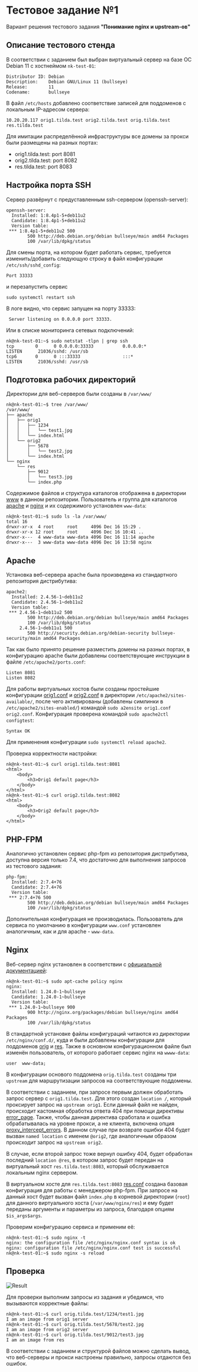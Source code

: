 # Тестовое задание №1
Вариант решения тестового задания __"Понимание nginx и upstream-ов"__

## Описание тестового стенда
В соответствии с заданием был выбран виртуальный сервер на базе ОС Debian 11 с хостнеймом `nk-test-01`:

```
Distributor ID: Debian
Description:    Debian GNU/Linux 11 (bullseye)
Release:        11
Codename:       bullseye
```
В файл `/etc/hosts` добавлено соответствие записей для поддоменов с локальным IP-адресом сервера:

```
10.20.20.117 orig1.tilda.test orig2.tilda.test orig.tilda.test res.tilda.test
```
Для имитации распределённой инфраструктуры все домены за прокси были размещены на разных портах:
- orig1.tilda.test: port 8081
- orig2.tilda.test: port 8082
- res.tilda.test:   port 8083

## Настройка порта SSH
Сервер развёрнут с предуставленным ssh-сервером (openssh-server):
```
openssh-server:
  Installed: 1:8.4p1-5+deb11u2
  Candidate: 1:8.4p1-5+deb11u2
  Version table:
 *** 1:8.4p1-5+deb11u2 500
        500 http://deb.debian.org/debian bullseye/main amd64 Packages
        100 /var/lib/dpkg/status
```
Для смены порта, на котором будет работать сервис, требуется изменить/добавить следующую строку в файл конфигурации `/etc/ssh/sshd_config`:
```
Port 33333
```
и перезапустить сервис
```
sudo systemctl restart ssh
```
В логе видно, что сервис запущен на порту 33333:
```
 Server listening on 0.0.0.0 port 33333.
```
Или в списке мониторинга сетевых подключений:
```
nk@nk-test-01:~$ sudo netstat -tlpn | grep ssh
tcp        0      0 0.0.0.0:33333           0.0.0.0:*               LISTEN      21036/sshd: /usr/sb
tcp6       0      0 :::33333                :::*                    LISTEN      21036/sshd: /usr/sb
```

## Подготовка рабочих директорий
Директории для веб-серверов были созданы в `/var/www/`

```
nk@nk-test-01:~$ tree /var/www/
/var/www/
├── apache
│   ├── orig1
│   │   ├── 1234
│   │   │   └── test1.jpg
│   │   └── index.html
│   └── orig2
│       ├── 5678
│       │   └── test2.jpg
│       └── index.html
└── nginx
    └── res
        ├── 9012
        │   └── test3.jpg
        └── index.php
```
Содержимое файлов и структура каталогов отображена в директории [www](www) в данном репозитории. Пользователь и группа для каталогов [apache](www/apache) и [nginx](www/nginx) и их содержимого установлен `www-data`:
```
nk@nk-test-01:~$ sudo ls -la /var/www/
total 16
drwxr-xr-x  4 root     root     4096 Dec 16 15:29 .
drwxr-xr-x 12 root     root     4096 Dec 16 10:41 ..
drwxr-x---  4 www-data www-data 4096 Dec 16 11:14 apache
drwxr-x---  3 www-data www-data 4096 Dec 16 13:58 nginx
```

## Apache

Установка веб-сервера apache была произведена из стандартного репозитория дистрибутива:
```
apache2:
  Installed: 2.4.56-1~deb11u2
  Candidate: 2.4.56-1~deb11u2
  Version table:
 *** 2.4.56-1~deb11u2 500
        500 http://deb.debian.org/debian bullseye/main amd64 Packages
        100 /var/lib/dpkg/status
     2.4.56-1~deb11u1 500
        500 http://security.debian.org/debian-security bullseye-security/main amd64 Packages
```
Так как было принято решение разместить домены на разных портах, в конфигурацию apache были добавлены соответствующие инструкции в файле `/etc/apache2/ports.conf`:
```
Listen 8081
Listen 8082
```
Для работы виртуальных хостов были созданы простейшие конфигурации [orig1.conf](orig1.conf) и [orig2.conf](orig2.conf) в директории `/etc/apache2/sites-available/`, после чего активированы (добавлены симлинки в `/etc/apache2/sites-enabled/`) командой `sudo a2ensite orig1.conf orig2.conf`. Конфигурация проверена командой `sudo apache2ctl configtest`:
```
Syntax OK
```
Для применения конфигурации `sudo systemctl reload apache2`.

Проверка корректности настройки:
```
nk@nk-test-01:~$ curl orig1.tilda.test:8081
<html>
    <body>
        <h3>Orig1 default page</h3>
    </body>
</html>
nk@nk-test-01:~$ curl orig2.tilda.test:8082
<html>
    <body>
        <h3>Orig2 default page</h3>
    </body>
</html>
```
## PHP-FPM
Аналогично установлен сервис php-fpm из репозитория дистрибутива, доступна версия только 7.4, что достаточно для выполнения запросов из тестового задания:
```
php-fpm:
  Installed: 2:7.4+76
  Candidate: 2:7.4+76
  Version table:
 *** 2:7.4+76 500
        500 http://deb.debian.org/debian bullseye/main amd64 Packages
        100 /var/lib/dpkg/status
```
Дополнительная конфигурация не производилась. Пользователь для сервиса по умолчанию в конфигурации `www.conf` установлен аналогичным, как и для apache - `www-data`.

## Nginx

Веб-сервер nginx установлен в соответствии с [официальной документацией](https://docs.nginx.com/nginx/admin-guide/installing-nginx/installing-nginx-open-source/#installing-prebuilt-debian-packages):

```
nk@nk-test-01:~$ sudo apt-cache policy nginx
nginx:
  Installed: 1.24.0-1~bullseye
  Candidate: 1.24.0-1~bullseye
  Version table:
 *** 1.24.0-1~bullseye 900
        900 http://nginx.org/packages/debian bullseye/nginx amd64 Packages
        100 /var/lib/dpkg/status
```

В стандартной установке файлы конфигураций читаются из директории `/etc/nginx/conf.d/`, куда и были добавлены конфигурации для поддоменов [orig](orig.conf) и [res](res.conf). Также в основном конфигурационном файле был изменён пользователь, от которого работает сервис nginx на `wwww-data`:

```
user  www-data;
```
В конфигурации основого поддомена `orig.tilda.test` созданы три `upstream` для маршрутизации запросов на соответствующие поддомены.

 В соответствии с заданием, при запросе первым должен обработать запрос сервер с `orig1.tilda.test`. Для этого создан `location /`, который проксирует запрос на `upstream orig1`. Если данный файл не найден, происходит кастомная обработка ответа 404 при помощи директивы [error_page](https://nginx.org/en/docs/http/ngx_http_core_module.html#error_page). Также, чтобы данная директива сработала и ошибка обрабатывалась на уровне прокси, а не клиента, включена опция [proxy_intercept_errors](https://nginx.org/en/docs/http/ngx_http_proxy_module.html#proxy_intercept_errors). В данном случае при возврате ошибки 404 будет вызван `named location` с именем `@orig2`, где аналогичным образом происходит запрос на `upstream orig2`.

 В случае, если второй запрос тоже вернул ошибку 404, будет обработан последний `location @res`, в котором запрос будет передан на виртуальный хост `res.tilda.test:8083`, который обслуживается локальным nginx сервером. 

 В виртуальном хосте для `res.tilda.test:8083` [res.conf](res.conf) создана базовая конфигурация для работы с менеджером php-fpm. При запросе на данный хост будет вызван файл `index.php` в корневой директории (`root`) для данного виртуального хоста (`/var/www/nginx/res`) и ему будет переданы аргументы и параметры из запроса, благодаря опциям `$is_args$args`. 
 
 Проверим конфигурацию сервиса и применим её:
 ```
nk@nk-test-01:~$ sudo nginx -t
nginx: the configuration file /etc/nginx/nginx.conf syntax is ok
nginx: configuration file /etc/nginx/nginx.conf test is successful
nk@nk-test-01:~$ sudo nginx -s reload
 ```
## Проверка
![Result](result.png)

Для проверки выполним запросы из задания и убедимся, что вызываются корректные файлы:

```
nk@nk-test-01:~$ curl orig.tilda.test/1234/test1.jpg
I am an image from orig1 server
nk@nk-test-01:~$ curl orig.tilda.test/5678/test2.jpg
I am an image from orig2 server
nk@nk-test-01:~$ curl orig.tilda.test/9012/test3.jpg
I am an image from res
```

В соответствии с заданием и структурой файлов можно сделать вывод, что веб-серверы и прокси настроены правильно, запросы отдаются без ошибок. 
